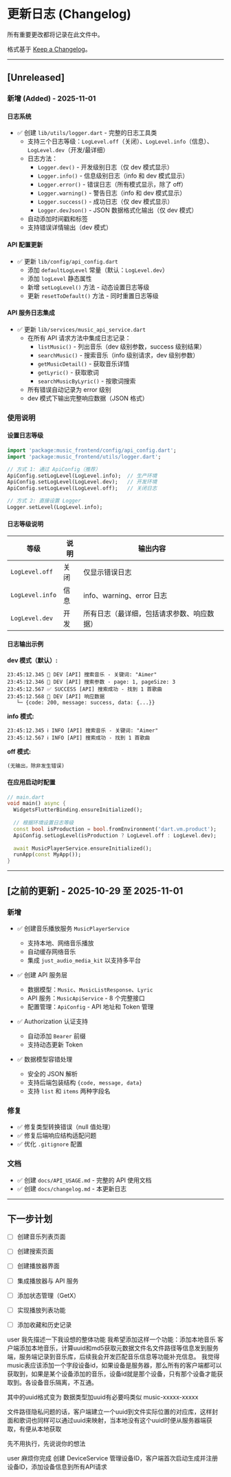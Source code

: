 # 更新日志 (Changelog)

所有重要更改都将记录在此文件中。

格式基于 [Keep a Changelog](https://keepachangelog.com/zh-CN/1.0.0/)。

---

## [Unreleased]

### 新增 (Added) - 2025-11-01

#### 日志系统
- ✅ 创建 `lib/utils/logger.dart` - 完整的日志工具类
  - 支持三个日志等级：`LogLevel.off`（关闭）、`LogLevel.info`（信息）、`LogLevel.dev`（开发/最详细）
  - 日志方法：
    - `Logger.dev()` - 开发级别日志（仅 dev 模式显示）
    - `Logger.info()` - 信息级别日志（info 和 dev 模式显示）
    - `Logger.error()` - 错误日志（所有模式显示，除了 off）
    - `Logger.warning()` - 警告日志（info 和 dev 模式显示）
    - `Logger.success()` - 成功日志（仅 dev 模式显示）
    - `Logger.devJson()` - JSON 数据格式化输出（仅 dev 模式）
  - 自动添加时间戳和标签
  - 支持错误详情输出（dev 模式）

#### API 配置更新
- ✅ 更新 `lib/config/api_config.dart`
  - 添加 `defaultLogLevel` 常量（默认：`LogLevel.dev`）
  - 添加 `logLevel` 静态属性
  - 新增 `setLogLevel()` 方法 - 动态设置日志等级
  - 更新 `resetToDefault()` 方法 - 同时重置日志等级

#### API 服务日志集成
- ✅ 更新 `lib/services/music_api_service.dart`
  - 在所有 API 请求方法中集成日志记录：
    - `listMusic()` - 列出音乐（dev 级别参数，success 级别结果）
    - `searchMusic()` - 搜索音乐（info 级别请求，dev 级别参数）
    - `getMusicDetail()` - 获取音乐详情
    - `getLyric()` - 获取歌词
    - `searchMusicByLyric()` - 按歌词搜索
  - 所有错误自动记录为 error 级别
  - dev 模式下输出完整响应数据（JSON 格式）

### 使用说明

#### 设置日志等级

```dart
import 'package:music_frontend/config/api_config.dart';
import 'package:music_frontend/utils/logger.dart';

// 方式 1: 通过 ApiConfig（推荐）
ApiConfig.setLogLevel(LogLevel.info);  // 生产环境
ApiConfig.setLogLevel(LogLevel.dev);   // 开发环境
ApiConfig.setLogLevel(LogLevel.off);   // 关闭日志

// 方式 2: 直接设置 Logger
Logger.setLevel(LogLevel.info);
```

#### 日志等级说明

| 等级 | 说明 | 输出内容 |
|------|------|----------|
| `LogLevel.off` | 关闭 | 仅显示错误日志 |
| `LogLevel.info` | 信息 | info、warning、error 日志 |
| `LogLevel.dev` | 开发 | 所有日志（最详细，包括请求参数、响应数据） |

#### 日志输出示例

**dev 模式（默认）:**
```
23:45:12.345 🔧 DEV [API] 搜索音乐 - 关键词: "Aimer"
23:45:12.346 🔧 DEV [API] 搜索参数 - page: 1, pageSize: 3
23:45:12.567 ✅ SUCCESS [API] 搜索成功 - 找到 1 首歌曲
23:45:12.568 🔧 DEV [API] 响应数据
   └─ {code: 200, message: success, data: {...}}
```

**info 模式:**
```
23:45:12.345 ℹ️ INFO [API] 搜索音乐 - 关键词: "Aimer"
23:45:12.567 ℹ️ INFO [API] 搜索成功 - 找到 1 首歌曲
```

**off 模式:**
```
(无输出，除非发生错误)
```

#### 在应用启动时配置

```dart
// main.dart
void main() async {
  WidgetsFlutterBinding.ensureInitialized();
  
  // 根据环境设置日志等级
  const bool isProduction = bool.fromEnvironment('dart.vm.product');
  ApiConfig.setLogLevel(isProduction ? LogLevel.off : LogLevel.dev);
  
  await MusicPlayerService.ensureInitialized();
  runApp(const MyApp());
}
```

---

## [之前的更新] - 2025-10-29 至 2025-11-01

### 新增
- ✅ 创建音乐播放服务 `MusicPlayerService`
  - 支持本地、网络音乐播放
  - 自动缓存网络音乐
  - 集成 `just_audio_media_kit` 以支持多平台
  
- ✅ 创建 API 服务层
  - 数据模型：`Music`、`MusicListResponse`、`Lyric`
  - API 服务：`MusicApiService` - 8 个完整接口
  - 配置管理：`ApiConfig` - API 地址和 Token 管理
  
- ✅ Authorization 认证支持
  - 自动添加 `Bearer` 前缀
  - 支持动态更新 Token
  
- ✅ 数据模型容错处理
  - 安全的 JSON 解析
  - 支持后端包装结构 `{code, message, data}`
  - 支持 `list` 和 `items` 两种字段名

### 修复
- ✅ 修复类型转换错误（null 值处理）
- ✅ 修复后端响应结构适配问题
- ✅ 优化 `.gitignore` 配置

### 文档
- ✅ 创建 `docs/API_USAGE.md` - 完整的 API 使用文档
- ✅ 创建 `docs/changelog.md` - 本更新日志

---

## 下一步计划

- [ ] 创建音乐列表页面
- [ ] 创建搜索页面
- [ ] 创建播放器界面
- [ ] 集成播放器与 API 服务
- [ ] 添加状态管理（GetX）
- [ ] 实现播放列表功能
- [ ] 添加收藏和历史记录


user
我先描述一下我设想的整体功能
我希望添加这样一个功能：添加本地音乐
客户端添加本地音乐，计算uuid和md5获取元数据文件名文件路径等信息发到服务端，服务端记录到音乐库，后续我会开发匹配音乐信息等功能补充信息。
我觉得music表应该添加一个字段设备id，如果设备是服务器，那么所有的客户端都可以获取到，如果是某个设备添加的音乐，设备id就是那个设备，只有那个设备才能获取到。各设备音乐隔离，不互通。

其中的uuid格式变为 数据类型加uuid有必要吗类似 music-xxxxx-xxxxx

文件路径隐私问题的话，客户端建立一个uuid到文件实际位置的对应库，这样封面和歌词也同样可以通过uuid来映射，当本地没有这个uuid时便从服务器端获取，有便从本地获取

先不用执行，先说说你的想法


user
麻烦你完成
创建 DeviceService 管理设备ID，客户端首次启动生成并注册设备ID，添加设备信息到所有API请求